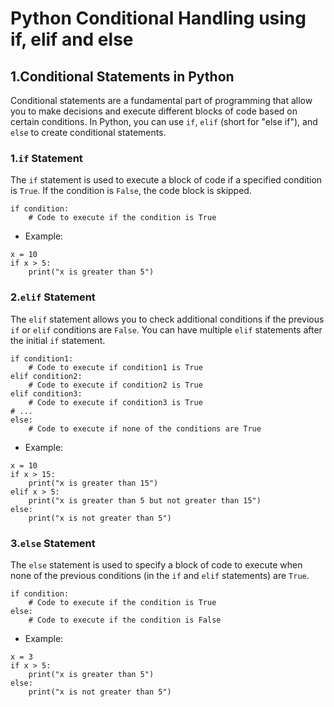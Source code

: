 # Python Conditional Handling using if, elif and else

## 1.Conditional Statements in Python
Conditional statements are a fundamental part of programming that allow you to make decisions and execute different 
blocks of code based on certain conditions. In Python, you can use `if`, `elif` (short for "else if"), and `else` to 
create conditional statements.

### 1.`if` Statement
The `if` statement is used to execute a block of code if a specified condition is `True`. If the condition is `False`, 
the code block is skipped.

```
if condition:
    # Code to execute if the condition is True
```

- Example:

```
x = 10
if x > 5:
    print("x is greater than 5")
```

### 2.`elif` Statement
The `elif` statement allows you to check additional conditions if the previous `if` or `elif` conditions are `False`. 
You can have multiple `elif` statements after the initial `if` statement.

```
if condition1:
    # Code to execute if condition1 is True
elif condition2:
    # Code to execute if condition2 is True
elif condition3:
    # Code to execute if condition3 is True
# ...
else:
    # Code to execute if none of the conditions are True
```

- Example:

```
x = 10
if x > 15:
    print("x is greater than 15")
elif x > 5:
    print("x is greater than 5 but not greater than 15")
else:
    print("x is not greater than 5")
```

### 3.`else` Statement
The `else` statement is used to specify a block of code to execute when none of the previous conditions (in the `if` and
`elif` statements) are `True`.

```
if condition:
    # Code to execute if the condition is True
else:
    # Code to execute if the condition is False
```

- Example:

```
x = 3
if x > 5:
    print("x is greater than 5")
else:
    print("x is not greater than 5")
```